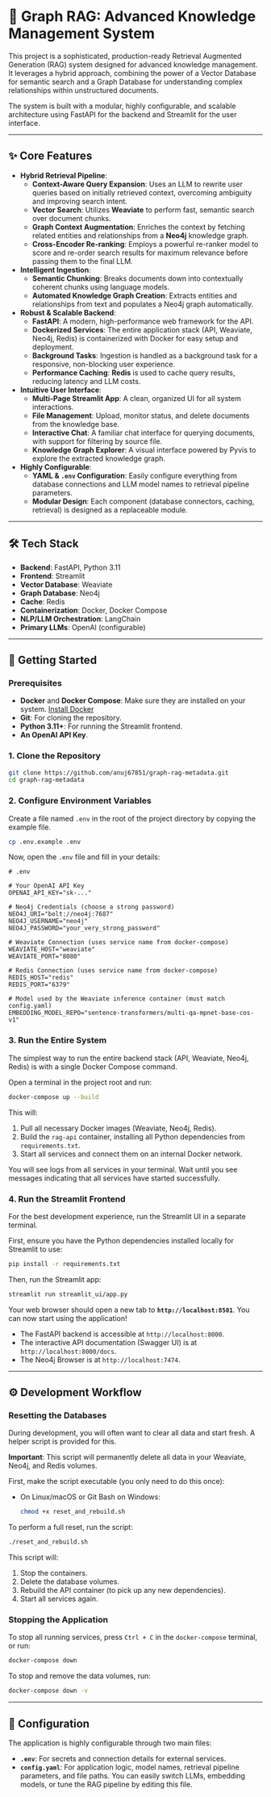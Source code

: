 # 🧠 Graph RAG: Advanced Knowledge Management System

This project is a sophisticated, production-ready Retrieval Augmented Generation (RAG) system designed for advanced knowledge management. It leverages a hybrid approach, combining the power of a Vector Database for semantic search and a Graph Database for understanding complex relationships within unstructured documents.

The system is built with a modular, highly configurable, and scalable architecture using FastAPI for the backend and Streamlit for the user interface.

---

## ✨ Core Features

*   **Hybrid Retrieval Pipeline**:
    *   **Context-Aware Query Expansion**: Uses an LLM to rewrite user queries based on initially retrieved context, overcoming ambiguity and improving search intent.
    *   **Vector Search**: Utilizes **Weaviate** to perform fast, semantic search over document chunks.
    *   **Graph Context Augmentation**: Enriches the context by fetching related entities and relationships from a **Neo4j** knowledge graph.
    *   **Cross-Encoder Re-ranking**: Employs a powerful re-ranker model to score and re-order search results for maximum relevance before passing them to the final LLM.
*   **Intelligent Ingestion**:
    *   **Semantic Chunking**: Breaks documents down into contextually coherent chunks using language models.
    *   **Automated Knowledge Graph Creation**: Extracts entities and relationships from text and populates a Neo4j graph automatically.
*   **Robust & Scalable Backend**:
    *   **FastAPI**: A modern, high-performance web framework for the API.
    *   **Dockerized Services**: The entire application stack (API, Weaviate, Neo4j, Redis) is containerized with Docker for easy setup and deployment.
    *   **Background Tasks**: Ingestion is handled as a background task for a responsive, non-blocking user experience.
    *   **Performance Caching**: **Redis** is used to cache query results, reducing latency and LLM costs.
*   **Intuitive User Interface**:
    *   **Multi-Page Streamlit App**: A clean, organized UI for all system interactions.
    *   **File Management**: Upload, monitor status, and delete documents from the knowledge base.
    *   **Interactive Chat**: A familiar chat interface for querying documents, with support for filtering by source file.
    *   **Knowledge Graph Explorer**: A visual interface powered by Pyvis to explore the extracted knowledge graph.
*   **Highly Configurable**:
    *   **YAML & `.env` Configuration**: Easily configure everything from database connections and LLM model names to retrieval pipeline parameters.
    *   **Modular Design**: Each component (database connectors, caching, retrieval) is designed as a replaceable module.

---

## 🛠️ Tech Stack

*   **Backend**: FastAPI, Python 3.11
*   **Frontend**: Streamlit
*   **Vector Database**: Weaviate
*   **Graph Database**: Neo4j
*   **Cache**: Redis
*   **Containerization**: Docker, Docker Compose
*   **NLP/LLM Orchestration**: LangChain
*   **Primary LLMs**: OpenAI (configurable)

---

## 🚀 Getting Started

### Prerequisites

*   **Docker** and **Docker Compose**: Make sure they are installed on your system. [Install Docker](https://docs.docker.com/get-docker/)
*   **Git**: For cloning the repository.
*   **Python 3.11+**: For running the Streamlit frontend.
*   **An OpenAI API Key**.

### 1. Clone the Repository

```bash
git clone https://github.com/anuj67851/graph-rag-metadata.git
cd graph-rag-metadata
```

### 2. Configure Environment Variables

Create a file named `.env` in the root of the project directory by copying the example file.

```bash
cp .env.example .env
```

Now, open the `.env` file and fill in your details:

```dotenv
# .env

# Your OpenAI API Key
OPENAI_API_KEY="sk-..."

# Neo4j Credentials (choose a strong password)
NEO4J_URI="bolt://neo4j:7687"
NEO4J_USERNAME="neo4j"
NEO4J_PASSWORD="your_very_strong_password"

# Weaviate Connection (uses service name from docker-compose)
WEAVIATE_HOST="weaviate"
WEAVIATE_PORT="8080"

# Redis Connection (uses service name from docker-compose)
REDIS_HOST="redis"
REDIS_PORT="6379"

# Model used by the Weaviate inference container (must match config.yaml)
EMBEDDING_MODEL_REPO="sentence-transformers/multi-qa-mpnet-base-cos-v1"
```

### 3. Run the Entire System

The simplest way to run the entire backend stack (API, Weaviate, Neo4j, Redis) is with a single Docker Compose command.

Open a terminal in the project root and run:
```bash
docker-compose up --build
```
This will:
1.  Pull all necessary Docker images (Weaviate, Neo4j, Redis).
2.  Build the `rag-api` container, installing all Python dependencies from `requirements.txt`.
3.  Start all services and connect them on an internal Docker network.

You will see logs from all services in your terminal. Wait until you see messages indicating that all services have started successfully.

### 4. Run the Streamlit Frontend

For the best development experience, run the Streamlit UI in a separate terminal.

First, ensure you have the Python dependencies installed locally for Streamlit to use:
```bash
pip install -r requirements.txt
```

Then, run the Streamlit app:
```bash
streamlit run streamlit_ui/app.py
```

Your web browser should open a new tab to **`http://localhost:8501`**. You can now start using the application!

*   The FastAPI backend is accessible at `http://localhost:8000`.
*   The interactive API documentation (Swagger UI) is at `http://localhost:8000/docs`.
*   The Neo4j Browser is at `http://localhost:7474`.

---

## ⚙️ Development Workflow

### Resetting the Databases

During development, you will often want to clear all data and start fresh. A helper script is provided for this.

**Important**: This script will permanently delete all data in your Weaviate, Neo4j, and Redis volumes.

First, make the script executable (you only need to do this once):
*   On Linux/macOS or Git Bash on Windows:
    ```bash
    chmod +x reset_and_rebuild.sh
    ```

To perform a full reset, run the script:
```bash
./reset_and_rebuild.sh
```
This script will:
1.  Stop the containers.
2.  Delete the database volumes.
3.  Rebuild the API container (to pick up any new dependencies).
4.  Start all services again.

### Stopping the Application

To stop all running services, press `Ctrl + C` in the `docker-compose` terminal, or run:
```bash
docker-compose down
```
To stop and remove the data volumes, run:
```bash
docker-compose down -v
```

---

## 🔧 Configuration

The application is highly configurable through two main files:

*   **`.env`**: For secrets and connection details for external services.
*   **`config.yaml`**: For application logic, model names, retrieval pipeline parameters, and file paths. You can easily switch LLMs, embedding models, or tune the RAG pipeline by editing this file.
